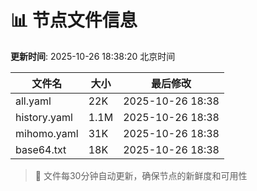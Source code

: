 # 📊 节点文件信息

**更新时间**: 2025-10-26 18:38:20 北京时间

| 文件名 | 大小 | 最后修改 |
|--------|------|----------|
| all.yaml | 22K | 2025-10-26 18:38 |
| history.yaml | 1.1M | 2025-10-26 18:38 |
| mihomo.yaml | 31K | 2025-10-26 18:38 |
| base64.txt | 18K | 2025-10-26 18:38 |

> 🔄 文件每30分钟自动更新，确保节点的新鲜度和可用性
